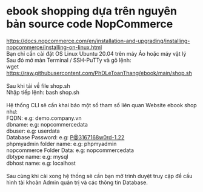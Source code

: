 # ebook shopping dựa trên nguyên bản source code NopCommerce 
https://docs.nopcommerce.com/en/installation-and-upgrading/installing-nopcommerce/installing-on-linux.html 
<br>
Bạn chỉ cần cài đặt OS Linux Ubuntu 20.04 trên máy Ảo hoặc máy vật lý<br>
Sau đó mở màn Terminal / SSH-PuTTy và gõ lệnh:<br>
wget https://raw.githubusercontent.com/PhDLeToanThang/ebook/main/shop.sh<br>
<br>
Sau khi tải về file shop.sh<br>
Nhập tiếp lệnh: bash shop.sh<br>
<br>
Hệ thống CLI sẽ cần khai báo một số tham số liên quan Website ebook shop như:<br>
FQDN: e.g: demo.company.vn<br>
dbname: e.g: nopcommercedata<br>
dbuser: e.g: userdata<br>
Database Password: e.g: P@3167168w0rd-1.22<br>
phpmyadmin folder name: e.g: phpmyadmin<br>
nopcommerce Folder Data: e.g: nopcommercedata<br>
dbtype name: e.g: mysql<br>
dbhost name: e.g: localhost<br>
<br>
Sau cùng khi cài xong hệ thống sẽ cần bạn mở trình duyệt truy cập để cấu hình tài khoản Admin quản trị và các thông tin Database.
